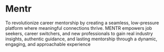 # Mentr
To revolutionize career mentorship by creating a seamless, low-pressure platform where meaningful connections thrive. MENTR empowers job seekers, career switchers, and new professionals to gain real industry insights, authentic guidance, and lasting mentorship through a dynamic, engaging, and approachable experience
